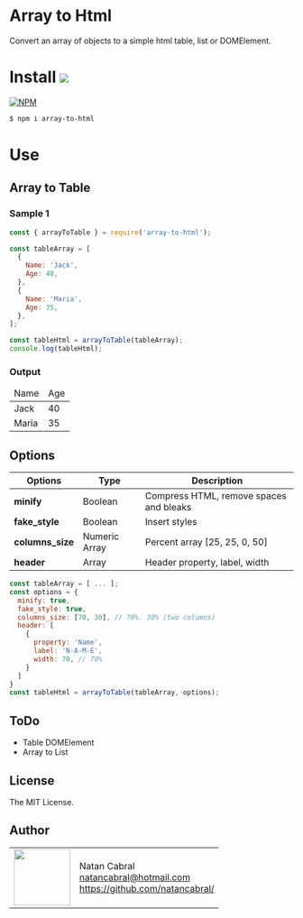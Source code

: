 # Array to Html
Convert an array of objects to a simple html table, list or DOMElement.

# Install [<img src="https://github.com/natancabral/pdfkit-table/blob/main/example/npm-tile.png">](https://www.npmjs.com/package/array-to-html)

[![NPM](https://nodei.co/npm/array-to-html.png)](https://www.npmjs.com/package/array-to-html)

```bash
$ npm i array-to-html
```
# Use 
## Array to Table
### Sample 1


```js
const { arrayToTable } = require('array-to-html');

const tableArray = [
  {
    Name: 'Jack',
    Age: 40,
  },
  {
    Name: 'Maria',
    Age: 35,
  },  
];

const tableHtml = arrayToTable(tableArray);
console.log(tableHtml);

```

### Output 

<table> <thead> <tr> <td>Name</td> <td>Age</td></tr> </thead> <tbody><tr> <td>Jack</td> <td>40</td></tr><tr> <td>Maria</td> <td>35</td></tr></tbody></table>


## Options

| **Options**        | Type | Description                      |
|--------------------|------|----------------------------------|
| **minify**         | Boolean | Compress HTML, remove spaces and bleaks |
| **fake_style**     | Boolean | Insert styles |
| **columns_size**   | Numeric Array | Percent array [25, 25, 0, 50] |
| **header**         | Array | Header property, label, width |


```js
const tableArray = [ ... ];
const options = {
  minify: true, 
  fake_style: true,
  columns_size: [70, 30], // 70%. 30% (two columns)
  header: [
    {
      property: 'Name',
      label: 'N-A-M-E',
      width: 70, // 70%
    }
  ]
}
const tableHtml = arrayToTable(tableArray, options);
```


## ToDo

- Table DOMElement
- Array to List


## License

The MIT License.


## Author

<table>
  <tr>
    <td>
      <img src="https://github.com/natancabral.png?s=100" width="100"/>
    </td>
    <td>
      Natan Cabral<br />
      <a href="mailto:natancabral@hotmail.com">natancabral@hotmail.com</a><br />
      <a href="https://github.com/natancabral/">https://github.com/natancabral/</a>
    </td>
  </tr>
</table>
